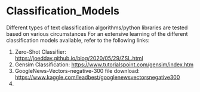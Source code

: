 # Classification_Models
Different types of text classification algorithms/python libraries are tested based on various circumstances
For an extensive learning of the different classification models available, refer to the following links:
1) Zero-Shot Classifier: https://joeddav.github.io/blog/2020/05/29/ZSL.html
2) Gensim Classification: https://www.tutorialspoint.com/gensim/index.htm
3) GoogleNews-Vectors-negative-300 file download: https://www.kaggle.com/leadbest/googlenewsvectorsnegative300
4) 
